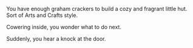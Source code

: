 You have enough graham crackers to build a cozy and fragrant little hut. Sort of Arts and Crafts style.

Cowering inside, you wonder what to do next.

Suddenly, you hear a knock at the door.


